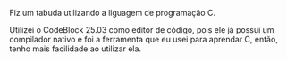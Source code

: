 Fiz um tabuda utilizando a liguagem de programação C.

Utilizei o CodeBlock 25.03 como editor de código, pois ele já possui um compilador nativo e foi a ferramenta que eu usei para aprendar C, então, tenho mais facilidade ao utilizar ela.
